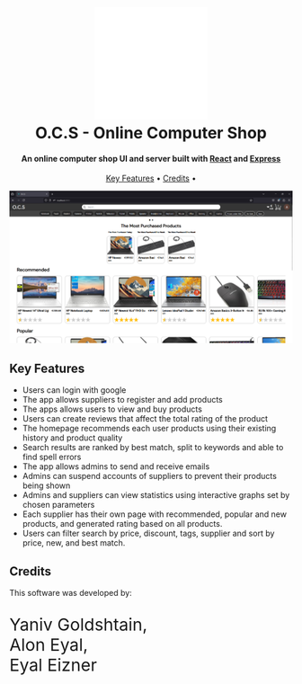 
<h1 align="center">
  <br>
  <img src="./computer_shop_front/src/images/cart.png" alt="Markdownify" width="200">
  <br>
  O.C.S - Online Computer Shop
  <br>
</h1>

<h4 align="center">An online computer shop UI and server built with <a href="https://react.dev/" target="_blank">React</a> and <a href="https://expressjs.com/" target="_blank">Express</a></h4>

<p align="center">
  <a href="#key-features">Key Features</a> •
  <a href="#credits">Credits</a> •
</p>

![screenshot](./computer_shop_front/src/images/screenshot.png)

## Key Features

* Users can login with google
* The app allows suppliers to register and add products
* The apps allows users to view and buy products
* Users can create reviews that affect the total rating of the product
* The homepage recommends each user products using their existing history and product quality
* Search results are ranked by best match, split to keywords and able to find spell errors
* The app allows admins to send and receive emails
* Admins can suspend accounts of suppliers to prevent their products being shown
* Admins and suppliers can view statistics using interactive graphs set by chosen parameters
* Each supplier has their own page with recommended, popular and new products, and generated rating based on all products.
* Users can filter search by price, discount, tags, supplier and sort by price, new, and best match.

## Credits

This software was developed by:
<p style="font-size:30px">Yaniv Goldshtain,<br/> Alon Eyal, <br/> Eyal Eizner</p>

